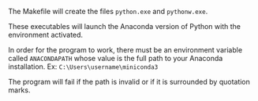 
The Makefile will create the files `python.exe` and `pythonw.exe`.

These executables will launch the Anaconda version of Python with the environment activated.

In order for the program to work, there must be an environment variable called `ANACONDAPATH` whose value is the full path to your Anaconda installation. Ex: `C:\Users\username\miniconda3`

The program will fail if the path is invalid or if it is surrounded by quotation marks.
